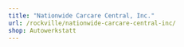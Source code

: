 ```yaml
---
title: "Nationwide Carcare Central, Inc."
url: /rockville/nationwide-carcare-central-inc/
shop: Autowerkstatt
---
```


